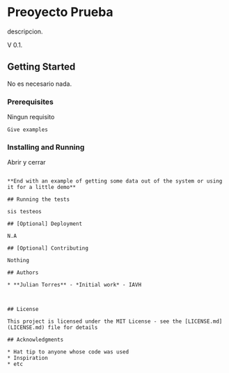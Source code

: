 # Preoyecto Prueba

descripcion.

V 0.1.

## Getting Started

No es necesario nada.

### Prerequisites

Ningun requisito

```
Give examples
```

### Installing and Running

Abrir y cerrar
```

**End with an example of getting some data out of the system or using it for a little demo**

## Running the tests

sis testeos

## [Optional] Deployment

N.A

## [Optional] Contributing

Nothing

## Authors

* **Julian Torres** - *Initial work* - IAVH



## License

This project is licensed under the MIT License - see the [LICENSE.md](LICENSE.md) file for details

## Acknowledgments

* Hat tip to anyone whose code was used
* Inspiration
* etc
